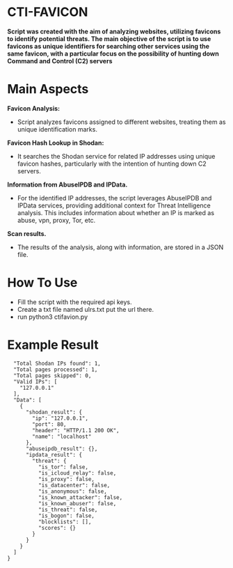 # CTI-FAVICON

**Script was created with the aim of analyzing websites, utilizing favicons to identify potential threats. The main objective of the script is to use favicons as unique identifiers for searching other services using the same favicon, with a particular focus on the possibility of hunting down Command and Control (C2) servers**

# Main Aspects
**Favicon Analysis:**
- Script analyzes favicons assigned to different websites, treating them as unique identification marks.
  
**Favicon Hash Lookup in Shodan:**

- It searches the Shodan service for related IP addresses using unique favicon hashes, particularly with the intention of hunting down C2 servers.
  
**Information from AbuseIPDB and IPData.**
- For the identified IP addresses, the script leverages AbuseIPDB and IPData services, providing additional context for Threat Intelligence analysis. This includes information about whether an IP is marked as abuse, vpn, proxy, Tor, etc.

**Scan results.**
- The results of the analysis, along with information, are stored in a JSON file.

# How To Use

- Fill the script with the required api keys.
- Create a txt file named ulrs.txt put the url there.
- run python3 ctifavion.py

# Example Result
```{
  "Total Shodan IPs found": 1,
  "Total pages processed": 1,
  "Total pages skipped": 0,
  "Valid IPs": [
    "127.0.0.1"
  ],
  "Data": [
    {
      "shodan_result": {
        "ip": "127.0.0.1",
        "port": 80,
        "header": "HTTP/1.1 200 OK",
        "name": "localhost"
      },
      "abuseipdb_result": {},
      "ipdata_result": {
        "threat": {
          "is_tor": false,
          "is_icloud_relay": false,
          "is_proxy": false,
          "is_datacenter": false,
          "is_anonymous": false,
          "is_known_attacker": false,
          "is_known_abuser": false,
          "is_threat": false,
          "is_bogon": false,
          "blocklists": [],
          "scores": {}
        }
      }
    }
  ]
}
